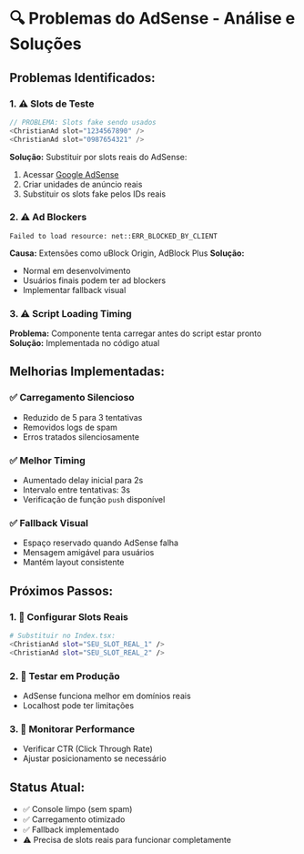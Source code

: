 # 🔍 Problemas do AdSense - Análise e Soluções

## **Problemas Identificados:**

### **1. ⚠️ Slots de Teste**
```typescript
// PROBLEMA: Slots fake sendo usados
<ChristianAd slot="1234567890" />
<ChristianAd slot="0987654321" />
```

**Solução:** Substituir por slots reais do AdSense:
1. Acessar [Google AdSense](https://www.google.com/adsense/)
2. Criar unidades de anúncio reais
3. Substituir os slots fake pelos IDs reais

### **2. ⚠️ Ad Blockers**
```
Failed to load resource: net::ERR_BLOCKED_BY_CLIENT
```

**Causa:** Extensões como uBlock Origin, AdBlock Plus
**Solução:** 
- Normal em desenvolvimento
- Usuários finais podem ter ad blockers
- Implementar fallback visual

### **3. ⚠️ Script Loading Timing**
**Problema:** Componente tenta carregar antes do script estar pronto
**Solução:** Implementada no código atual

## **Melhorias Implementadas:**

### **✅ Carregamento Silencioso**
- Reduzido de 5 para 3 tentativas
- Removidos logs de spam
- Erros tratados silenciosamente

### **✅ Melhor Timing**
- Aumentado delay inicial para 2s
- Intervalo entre tentativas: 3s
- Verificação de função `push` disponível

### **✅ Fallback Visual**
- Espaço reservado quando AdSense falha
- Mensagem amigável para usuários
- Mantém layout consistente

## **Próximos Passos:**

### **1. 🔧 Configurar Slots Reais**
```bash
# Substituir no Index.tsx:
<ChristianAd slot="SEU_SLOT_REAL_1" />
<ChristianAd slot="SEU_SLOT_REAL_2" />
```

### **2. 🔧 Testar em Produção**
- AdSense funciona melhor em domínios reais
- Localhost pode ter limitações

### **3. 🔧 Monitorar Performance**
- Verificar CTR (Click Through Rate)
- Ajustar posicionamento se necessário

## **Status Atual:**
- ✅ Console limpo (sem spam)
- ✅ Carregamento otimizado
- ✅ Fallback implementado
- ⚠️ Precisa de slots reais para funcionar completamente



